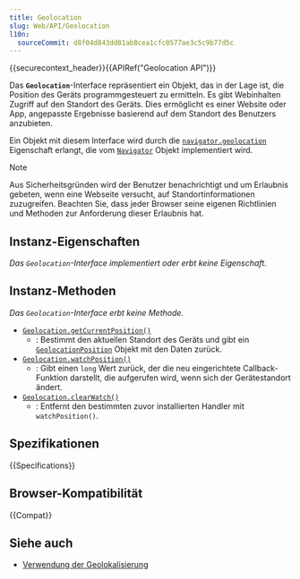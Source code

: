 ```yaml
---
title: Geolocation
slug: Web/API/Geolocation
l10n:
  sourceCommit: d8f04d843dd81ab8cea1cfc0577ae3c5c9b77d5c
---
```


{{securecontext_header}}{{APIRef("Geolocation API")}}

Das **`Geolocation`**-Interface repräsentiert ein Objekt, das in der Lage ist, die Position des Geräts programmgesteuert zu ermitteln. Es gibt Webinhalten Zugriff auf den Standort des Geräts. Dies ermöglicht es einer Website oder App, angepasste Ergebnisse basierend auf dem Standort des Benutzers anzubieten.

Ein Objekt mit diesem Interface wird durch die [`navigator.geolocation`](/de/docs/Web/API/Navigator/geolocation) Eigenschaft erlangt, die vom [`Navigator`](/de/docs/Web/API/Navigator) Objekt implementiert wird.

> [!NOTE]
> Aus Sicherheitsgründen wird der Benutzer benachrichtigt und um Erlaubnis gebeten, wenn eine Webseite versucht, auf Standortinformationen zuzugreifen. Beachten Sie, dass jeder Browser seine eigenen Richtlinien und Methoden zur Anforderung dieser Erlaubnis hat.

## Instanz-Eigenschaften

_Das `Geolocation`-Interface implementiert oder erbt keine Eigenschaft._

## Instanz-Methoden

_Das `Geolocation`-Interface erbt keine Methode._

- [`Geolocation.getCurrentPosition()`](/de/docs/Web/API/Geolocation/getCurrentPosition)
  - : Bestimmt den aktuellen Standort des Geräts und gibt ein [`GeolocationPosition`](/de/docs/Web/API/GeolocationPosition) Objekt mit den Daten zurück.
- [`Geolocation.watchPosition()`](/de/docs/Web/API/Geolocation/watchPosition)
  - : Gibt einen `long` Wert zurück, der die neu eingerichtete Callback-Funktion darstellt, die aufgerufen wird, wenn sich der Gerätestandort ändert.
- [`Geolocation.clearWatch()`](/de/docs/Web/API/Geolocation/clearWatch)
  - : Entfernt den bestimmten zuvor installierten Handler mit `watchPosition()`.

## Spezifikationen

{{Specifications}}

## Browser-Kompatibilität

{{Compat}}

## Siehe auch

- [Verwendung der Geolokalisierung](/de/docs/Web/API/Geolocation_API/Using_the_Geolocation_API)
